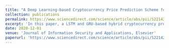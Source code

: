 ```yaml
---
title: "A Deep Learning-based Cryptocurrency Price Prediction Scheme for Financial Institutions"
collection: publications
permalink: https://www.sciencedirect.com/science/article/abs/pii/S2214212620307535
excerpt: 'In this paper, a LSTM and GRU-based hybrid cryptocurrency prediction scheme is proposed, which focuses on two cryptocurrencies, namely Litecoin and Monero. The results depict that the proposed scheme predicts the prices with high accuracy, revealing that the scheme can be applied in various cryptocurrencies price predictions...'
date: 2020-12-01
venue: 'Journal of Information Security and Applications, Elsevier'
paperurl: 'https://www.sciencedirect.com/science/article/abs/pii/S2214212620307535'
---
```

